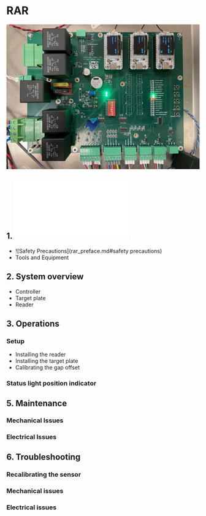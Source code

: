 # RAR

![RAR](docs/assets/Board1.jpg)

## 1. ![Preface](rar_preface.md)
* ![Safety Precautions](rar_preface.md#safety precautions)
* Tools and Equipment

## 2. System overview
* Controller
* Target plate
* Reader

## 3. Operations
### Setup
* Installing the reader
* Installing the target plate
* Calibrating the gap offset

### Status light position indicator


## 5. Maintenance
### Mechanical Issues
### Electrical Issues

## 6. Troubleshooting
### Recalibrating the sensor
### Mechanical issues
### Electrical issues

